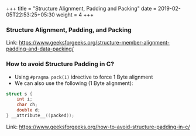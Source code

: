 +++
title = "Structure Alignment, Padding and Packing"
date =  2019-02-05T22:53:25+05:30
weight = 4
+++

### Structure Alignment, Padding, and Packing

Link: https://www.geeksforgeeks.org/structure-member-alignment-padding-and-data-packing/

### How to avoid Structure Padding in C?

- Using `#pragma pack(1)` idrective to force 1 Byte alignment
- We can also use the following (1 Byte alignment):

```c
struct s { 
    int i; 
    char ch; 
    double d; 
} __attribute__((packed));
```
Link: https://www.geeksforgeeks.org/how-to-avoid-structure-padding-in-c/